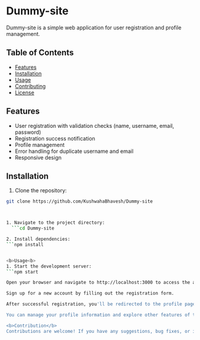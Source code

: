 # Dummy-site

Dummy-site is a simple web application for user registration and profile management.

## Table of Contents

- [Features](#features)
- [Installation](#installation)
- [Usage](#usage)
- [Contributing](#contributing)
- [License](#license)

## Features

- User registration with validation checks (name, username, email, password)
- Registration success notification
- Profile management
- Error handling for duplicate username and email
- Responsive design

## Installation

1. Clone the repository:

```bash
git clone https://github.com/KushwahaBhavesh/Dummy-site



1. Navigate to the project directory:
  ```cd Dummy-site

2. Install dependencies:
```npm install


<b>Usage<b>
1. Start the development server:
```npm start

Open your browser and navigate to http://localhost:3000 to access the application.

Sign up for a new account by filling out the registration form.

After successful registration, you'll be redirected to the profile page.

You can manage your profile information and explore other features of the application.

<b>Contribution</b>
Contributions are welcome! If you have any suggestions, bug fixes, or improvements, feel free to open an issue or create a pull request.